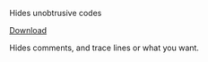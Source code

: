 Hides unobtrusive codes

<a id="raw-url" href="https://github.com/beyaz/HideUnobtrusiveCodes/raw/master/HideUnobtrusiveCodes.vsix">Download</a>

Hides comments, and trace lines or what you want.